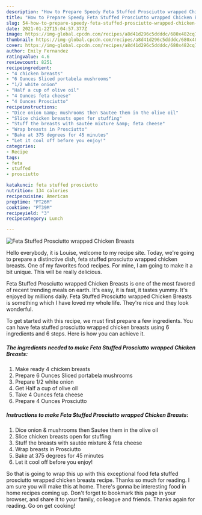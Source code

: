 ```yaml
---
description: "How to Prepare Speedy Feta Stuffed Prosciutto wrapped Chicken Breasts"
title: "How to Prepare Speedy Feta Stuffed Prosciutto wrapped Chicken Breasts"
slug: 54-how-to-prepare-speedy-feta-stuffed-prosciutto-wrapped-chicken-breasts
date: 2021-01-22T15:04:57.377Z
image: https://img-global.cpcdn.com/recipes/a8d41d296c5ddddc/680x482cq70/feta-stuffed-prosciutto-wrapped-chicken-breasts-recipe-main-photo.jpg
thumbnail: https://img-global.cpcdn.com/recipes/a8d41d296c5ddddc/680x482cq70/feta-stuffed-prosciutto-wrapped-chicken-breasts-recipe-main-photo.jpg
cover: https://img-global.cpcdn.com/recipes/a8d41d296c5ddddc/680x482cq70/feta-stuffed-prosciutto-wrapped-chicken-breasts-recipe-main-photo.jpg
author: Emily Fernandez
ratingvalue: 4.6
reviewcount: 8251
recipeingredient:
- "4 chicken breasts"
- "6 Ounces Sliced portabela mushrooms"
- "1/2 white onion"
- "Half a cup of olive oil"
- "4 Ounces feta cheese"
- "4 Ounces Prosciutto"
recipeinstructions:
- "Dice onion &amp; mushrooms then Sautee them in the olive oil"
- "Slice chicken breasts open for stuffing"
- "Stuff the breasts with sautée mixture &amp; feta cheese"
- "Wrap breasts in Prosciutto"
- "Bake at 375 degrees for 45 minutes"
- "Let it cool off before you enjoy!"
categories:
- Recipe
tags:
- feta
- stuffed
- prosciutto

katakunci: feta stuffed prosciutto 
nutrition: 134 calories
recipecuisine: American
preptime: "PT26M"
cooktime: "PT39M"
recipeyield: "3"
recipecategory: Lunch

---
```



![Feta Stuffed Prosciutto wrapped Chicken Breasts](https://img-global.cpcdn.com/recipes/a8d41d296c5ddddc/680x482cq70/feta-stuffed-prosciutto-wrapped-chicken-breasts-recipe-main-photo.jpg)

Hello everybody, it is Louise, welcome to my recipe site. Today, we're going to prepare a distinctive dish, feta stuffed prosciutto wrapped chicken breasts. One of my favorites food recipes. For mine, I am going to make it a bit unique. This will be really delicious.

Feta Stuffed Prosciutto wrapped Chicken Breasts is one of the most favored of recent trending meals on earth. It's easy, it is fast, it tastes yummy. It's enjoyed by millions daily. Feta Stuffed Prosciutto wrapped Chicken Breasts is something which I have loved my whole life. They're nice and they look wonderful.




To get started with this recipe, we must first prepare a few ingredients. You can have feta stuffed prosciutto wrapped chicken breasts using 6 ingredients and 6 steps. Here is how you can achieve it.

<!--inarticleads1-->

##### The ingredients needed to make Feta Stuffed Prosciutto wrapped Chicken Breasts:

1. Make ready 4 chicken breasts
1. Prepare 6 Ounces Sliced portabela mushrooms
1. Prepare 1/2 white onion
1. Get Half a cup of olive oil
1. Take 4 Ounces feta cheese
1. Prepare 4 Ounces Prosciutto




<!--inarticleads2-->

##### Instructions to make Feta Stuffed Prosciutto wrapped Chicken Breasts:

1. Dice onion &amp; mushrooms then Sautee them in the olive oil
1. Slice chicken breasts open for stuffing
1. Stuff the breasts with sautée mixture &amp; feta cheese
1. Wrap breasts in Prosciutto
1. Bake at 375 degrees for 45 minutes
1. Let it cool off before you enjoy!




So that is going to wrap this up with this exceptional food feta stuffed prosciutto wrapped chicken breasts recipe. Thanks so much for reading. I am sure you will make this at home. There's gonna be interesting food in home recipes coming up. Don't forget to bookmark this page in your browser, and share it to your family, colleague and friends. Thanks again for reading. Go on get cooking!

